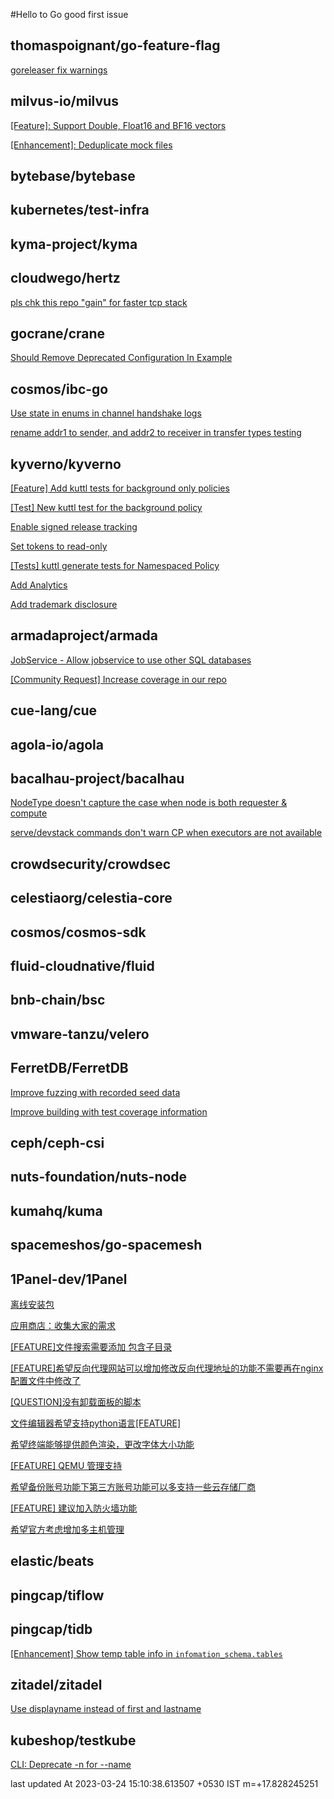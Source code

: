 #Hello to Go good first issue

 
  ## thomaspoignant/go-feature-flag
 [goreleaser fix warnings](https://github.com/thomaspoignant/go-feature-flag/issues/598)


  ## milvus-io/milvus
 [[Feature]: Support Double, Float16 and BF16 vectors](https://github.com/milvus-io/milvus/issues/22837)


 [[Enhancement]: Deduplicate mock files](https://github.com/milvus-io/milvus/issues/22562)


  ## bytebase/bytebase
  ## kubernetes/test-infra
  ## kyma-project/kyma
  ## cloudwego/hertz
 [pls chk this repo "gain" for faster tcp stack](https://github.com/cloudwego/hertz/issues/639)


  ## gocrane/crane
 [Should Remove Deprecated Configuration In Example](https://github.com/gocrane/crane/issues/719)


  ## cosmos/ibc-go
 [Use state in enums in channel handshake logs ](https://github.com/cosmos/ibc-go/issues/3335)


 [rename addr1 to sender, and addr2 to receiver in transfer types testing](https://github.com/cosmos/ibc-go/issues/3324)


  ## kyverno/kyverno
 [[Feature] Add kuttl tests for background only policies](https://github.com/kyverno/kyverno/issues/6667)


 [[Test] New kuttl test for the background policy](https://github.com/kyverno/kyverno/issues/6605)


 [Enable signed release tracking](https://github.com/kyverno/kyverno/issues/6482)


 [Set tokens to read-only](https://github.com/kyverno/kyverno/issues/6483)


 [[Tests] kuttl generate tests for Namespaced Policy](https://github.com/kyverno/kyverno/issues/6535)


 [Add Analytics](https://github.com/kyverno/kyverno/issues/6480)


 [Add trademark disclosure](https://github.com/kyverno/kyverno/issues/6493)


  ## armadaproject/armada
 [JobService - Allow jobservice to use other SQL databases](https://github.com/armadaproject/armada/issues/2163)


 [[Community Request] Increase coverage in our repo](https://github.com/armadaproject/armada/issues/2167)


  ## cue-lang/cue
  ## agola-io/agola
  ## bacalhau-project/bacalhau
 [NodeType doesn't capture the case when node is both requester & compute ](https://github.com/bacalhau-project/bacalhau/issues/2178)


 [serve/devstack commands don't warn CP when executors are not available](https://github.com/bacalhau-project/bacalhau/issues/2177)


  ## crowdsecurity/crowdsec
  ## celestiaorg/celestia-core
  ## cosmos/cosmos-sdk
  ## fluid-cloudnative/fluid
  ## bnb-chain/bsc
  ## vmware-tanzu/velero
  ## FerretDB/FerretDB
 [Improve fuzzing with recorded seed data](https://github.com/FerretDB/FerretDB/issues/2100)


 [Improve building with test coverage information](https://github.com/FerretDB/FerretDB/issues/2102)


  ## ceph/ceph-csi
  ## nuts-foundation/nuts-node
  ## kumahq/kuma
  ## spacemeshos/go-spacemesh
  ## 1Panel-dev/1Panel
 [离线安装包](https://github.com/1Panel-dev/1Panel/issues/261)


 [应用商店：收集大家的需求](https://github.com/1Panel-dev/1Panel/issues/250)


 [[FEATURE]文件搜索需要添加 包含子目录](https://github.com/1Panel-dev/1Panel/issues/329)


 [[FEATURE]希望反向代理网站可以增加修改反向代理地址的功能不需要再在nginx配置文件中修改了](https://github.com/1Panel-dev/1Panel/issues/324)


 [[QUESTION]没有卸载面板的脚本](https://github.com/1Panel-dev/1Panel/issues/330)


 [文件编辑器希望支持python语言[FEATURE]](https://github.com/1Panel-dev/1Panel/issues/302)


 [希望终端能够提供颜色渲染，更改字体大小功能](https://github.com/1Panel-dev/1Panel/issues/284)


 [[FEATURE] QEMU 管理支持](https://github.com/1Panel-dev/1Panel/issues/311)


 [希望备份账号功能下第三方账号功能可以多支持一些云存储厂商](https://github.com/1Panel-dev/1Panel/issues/227)


 [[FEATURE] 建议加入防火墙功能](https://github.com/1Panel-dev/1Panel/issues/221)


 [希望官方考虑增加多主机管理](https://github.com/1Panel-dev/1Panel/issues/308)


  ## elastic/beats
  ## pingcap/tiflow
  ## pingcap/tidb
 [[Enhancement] Show temp table info in `infomation_schema.tables`](https://github.com/pingcap/tidb/issues/41686)


  ## zitadel/zitadel
 [Use displayname instead of first and lastname](https://github.com/zitadel/zitadel/issues/5344)


  ## kubeshop/testkube
 [CLI: Deprecate -n for --name](https://github.com/kubeshop/testkube/issues/3306)




 last updated At 2023-03-24 15:10:38.613507 +0530 IST m=+17.828245251